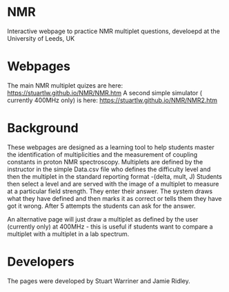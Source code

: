 # NMR
Interactive webpage to practice NMR multiplet questions, develoepd at the University of Leeds, UK
# Webpages
The main NMR multiplet quizes are here: https://stuartlw.github.io/NMR/NMR.htm
A second simple simulator ( currently 400MHz only) is here: https://stuartlw.github.io/NMR/NMR2.htm

# Background
These webpages are designed as a learning tool to help students master the identification of multiplicities and the measurement of coupling constants in proton NMR spectroscopy.
Multiplets are defined by the instructor in the simple Data.csv file who defines the difficulty level and then the multiplet in the standard reporting format -(delta, mult, J)
Students then select a level and are served with the image of a multiplet to measure at a particular field strength.  They enter their answer.  The system draws what they have defined and then marks it as correct or tells them they have got it wrong.  After 5 attempts the students can ask for the answer.

An alternative page will just draw a multiplet as defined by the user (currently only) at 400MHz - this is useful if students want to compare a multiplet with a multiplet in a lab spectrum.

# Developers
The pages were developed by Stuart Warriner and Jamie Ridley.
